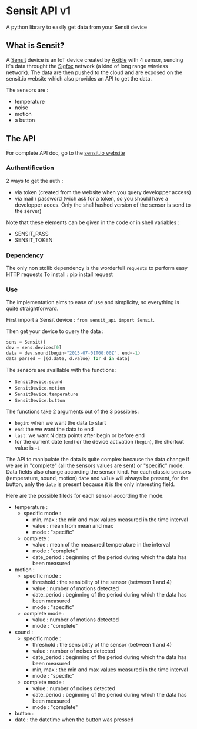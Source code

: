 # Sensit API v1

A python library to easily get data from your Sensit device

## What is Sensit?

A [Sensit](https://www.sensit.io/) device is an IoT device created by [Axible](http://www.axible-connects-for-you.com/) with 4 sensor, sending it's data throught the [Sigfox](http://www.sigfox.com/en/) network (a kind of long range wireless network). The data are then pushed to the cloud and are exposed on the sensit.io website which also provides an API to get the data.

The sensors are :
 * temperature
 * noise
 * motion
 * a button

## The API

For complete API doc, go to the [sensit.io website](https://api.sensit.io/v1/)

### Authentification

2 ways to get the auth :
 * via token (created from the website when you query developper access)
 * via mail / password (wich ask for a token, so you should have a developper acces. Only the sha1 hashed version of the sensor is send to the server)

Note that these elements can be given in the code or in shell variables :
 * SENSIT_PASS
 * SENSIT_TOKEN

### Dependency

The only non stdlib dependency is the worderfull `requests` to perform easy HTTP requests
To install :
	pip install request

### Use

The implementation aims to ease of use and simplicity, so everything is quite straightforward.

First import a Sensit device : `from sensit_api import Sensit`.

Then get your device to query the data :

``` python
sens = Sensit()
dev = sens.devices[0]
data = dev.sound(begin="2015-07-01T00:00Z", end=-1)
data_parsed = [(d.date, d.value) for d in data]
```

The sensors are availlable with the functions:
 * `SensitDevice.sound`
 * `SensitDevice.motion`
 * `SensitDevice.temperature`
 * `SensitDevice.button`

The functions take 2 arguments out of the 3 possibles:
 * `begin`: when we want the data to start
 * `end`: the we want the data to end
 * `last`: we want N data points after begin or before end
 * for the current date (`end`) or the device activation (`begin`), the shortcut value is `-1`

The API to manipulate the data is quite complex because the data change if we are in "complete" (all the sensors values are sent) or "specific" mode. Data fields also change according the sensor kind. For each classic sensors (temperature, sound, motion) `date` and `value` will always be present, for the button, anly the `date` is present because it is the only interesting field.

Here are the possible fileds for each sensor according the mode:
* temperature :
  * specific mode :
    * min, max : the min and max values measured in the time interval
    * value : mean from mean and max
    * mode : "specific"
  * complete :
    * value : mean of the measured temperature in the interval
    * mode : "complete"
    * date_period : beginning of the period during which the data has been measured
* motion :
  * specific mode :
    * threshold : the sensibility of the sensor (between 1 and 4)
    * value : number of motions detected
    * date_period : beginning of the period during which the data has been measured
    * mode : "specific"
  * complete mode :
    * value : number of motions detected
    * mode : "complete"
* sound :
  * specific mode :
    * threshold : the sensibility of the sensor (between 1 and 4)
    * value : number of noises  detected
    * date_period : beginning of the period during which the data has been measured
    * min, max : the min and max values measured in the time interval
    * mode : "specific"
  * complete mode :
    * value : number of noises detected
    * date_period : beginning of the period during which the data has been measured
    * mode : "complete"
* button :
 * date : the datetime when the button was pressed